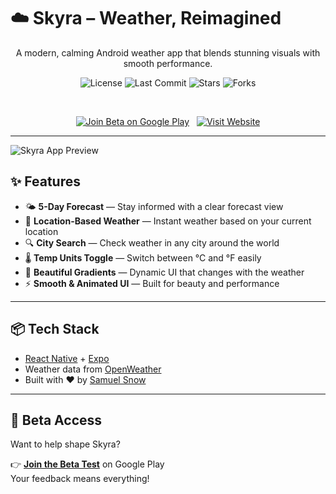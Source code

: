 # ☁️ Skyra – Weather, Reimagined

<div align="center">

A modern, calming Android weather app that blends stunning visuals with smooth performance.

![License](https://img.shields.io/github/license/samsnow850/Skyra)
![Last Commit](https://img.shields.io/github/last-commit/samsnow850/Skyra)
![Stars](https://img.shields.io/github/stars/samsnow850/Skyra)
![Forks](https://img.shields.io/github/forks/samsnow850/Skyra)

<br/>

[![Join Beta on Google Play](https://img.shields.io/badge/Join%20Beta-Google%20Play-34A853?logo=google-play&logoColor=white&style=for-the-badge)](https://play.google.com/apps/internaltest/4701702636014646573)
&nbsp;
[![Visit Website](https://img.shields.io/badge/Website-samuelesnow.co-4285F4?style=for-the-badge)](https://samuelesnow.co)

</div>

---

![Skyra App Preview](images/skyra-preview.png)

## ✨ Features

- 🌤️ **5-Day Forecast** — Stay informed with a clear forecast view  
- 📍 **Location-Based Weather** — Instant weather based on your current location  
- 🔍 **City Search** — Check weather in any city around the world  
- 🌡️ **Temp Units Toggle** — Switch between °C and °F easily  
- 🎨 **Beautiful Gradients** — Dynamic UI that changes with the weather  
- ⚡ **Smooth & Animated UI** — Built for beauty and performance  

---

## 📦 Tech Stack

- [React Native](https://reactnative.dev/) + [Expo](https://expo.dev/)
- Weather data from [OpenWeather](https://openweathermap.org/)
- Built with ❤️ by [Samuel Snow](https://samuelesnow.co)

---

## 🚀 Beta Access

Want to help shape Skyra?

👉 [**Join the Beta Test**](https://play.google.com/apps/internaltest/4701702636014646573) on Google Play  
Your feedback means everything!